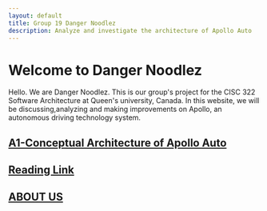 ```yaml
---
layout: default
title: Group 19 Danger Noodlez
description: Analyze and investigate the architecture of Apollo Auto
---
```


# Welcome to Danger Noodlez
Hello. We are Danger Noodlez. This is our group's project for the CISC 322 Software Architecture at Queen's university, Canada. In this website, we will be discussing,analyzing and making improvements on Apollo, an autonomous driving technology system.


## [A1-Conceptual Architecture of Apollo Auto](./a1_conceptual_architecture.html)

## [Reading Link](./reading_link.html)

## [ABOUT US](./about_us.html)


